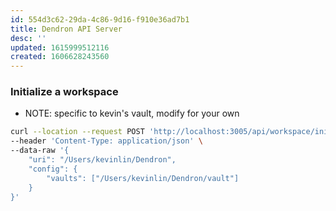 ```yaml
---
id: 554d3c62-29da-4c86-9d16-f910e36ad7b1
title: Dendron API Server
desc: ''
updated: 1615999512116
created: 1606628243560
---
```


### Initialize a workspace

- NOTE: specific to kevin's vault, modify for your own

```bash
curl --location --request POST 'http://localhost:3005/api/workspace/initialize' \
--header 'Content-Type: application/json' \
--data-raw '{
    "uri": "/Users/kevinlin/Dendron",
    "config": {
        "vaults": ["/Users/kevinlin/Dendron/vault"]
    }
}'
```


